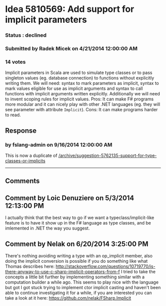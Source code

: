 # Idea 5810569: Add support for implicit parameters #

### Status : declined

### Submitted by Radek Micek on 4/21/2014 12:00:00 AM

### 14 votes

Implicit parameters in Scala are used to simulate type classes or to pass singleton values (eg. database connection) to functions without explicitly writing them.
We will need: syntax to mark parameters as implicit, syntax to mark values eligible for use as implicit arguments and syntax to call functions with implicit arguments written explicitly. Additionally we will need to invent scoping rules for implicit values.
Pros: It can make F# programs more modular and it can nicely play with other .NET languages (eg. they will see parameter with attribute `Implicit`).
Cons: It can make programs harder to read.



## Response 
### by fslang-admin on 9/16/2014 12:00:00 AM

This is now a duplicate of [/archive/suggestion-5762135-support-for-type-classes-or-implicits](/archive/suggestion-5762135-support-for-type-classes-or-implicits.md)

------------------------
## Comments


## Comment by Loic Denuziere on 5/3/2014 12:13:00 PM
I actually think that the best way to go if we want a typeclass/implicit-like feature is to have it show up in the F# language as type classes, and be imlemented in .NET the way you suggest.


## Comment by Nelak on 6/20/2014 3:25:00 PM
There's nothing avoiding writing a type with an op_implicit member, also doing the implicit conversion is possible if you do something like what Thomas describes here:
http://stackoverflow.com/questions/10719770/is-there-anyway-to-use-c-sharp-implicit-operators-from-f
I tried to take the concepts a little bit further by implementing something similar with a computation builder a while ago. This seems to play nice with the language but got I got stuck trying to implement ctor implicit casting and haven't been able to continue investigating it for a while, if you are interested you can take a look at it here:
https://github.com/nelak/FSharp.Implicit

